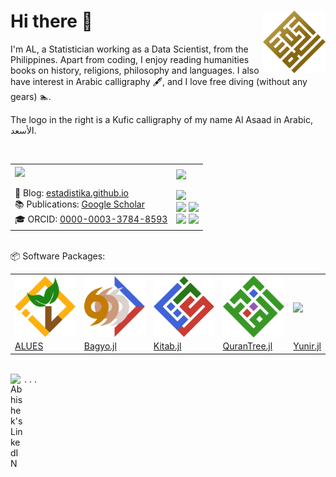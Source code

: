 # <img align="right" width="100" src="https://raw.githubusercontent.com/alstat/logo/main/logo.svg"/> Hi there 👋 
<p>I'm AL, a Statistician working as a Data Scientist, from the Philippines. Apart from coding, I enjoy reading humanities books on history, religions, philosophy and languages. I also have interest in Arabic calligraphy 🖋, and I love free diving (without any gears) 🏊. 
  
The logo in the right is a Kufic calligraphy of my name Al Asaad in Arabic, الأسعد.
</p>
<br/>
<table>
  <tbody>
    <tr>
      <td>
        <a href="https://github.com/alstat">
          <img align="center" src="https://github-readme-stats.vercel.app/api?username=alstat&count_private=true&show_icons=true&theme=gruvbox" />
        </a><br><br>
        📝 Blog: <a href="https://estadistika.github.io/">estadistika.github.io</a><br>
        📚 Publications: <a href="https://scholar.google.com/citations?user=CQq7qi0AAAAJ&hl=en&authuser=2">Google Scholar</a><br/>
        🎓 ORCID: <a href="https://orcid.org/0000-0003-3784-8593">0000-0003-3784-8593</a>
      </td>
      <td>
        <a href="https://github.com/alstat">
          <img align="center" src="https://github-readme-stats.vercel.app/api/top-langs/?username=alstat&hide=jupyter%20notebook,tex&layout=compact&theme=gruvbox" />
        </a><br><br>
        <a href="https://www.typescriptlang.org/">        
          <img src="https://img.shields.io/badge/typescript-%23007ACC.svg?style=for-the-badge&logo=typescript&logoColor=white"/></a><br>
        <a href="https://www.latex-project.org/">
          <img src="https://img.shields.io/badge/latex-%23008080.svg?style=for-the-badge&logo=latex&logoColor=white"/></a>
        <a href="https://sass-lang.com/">
          <img src="https://img.shields.io/badge/SASS-hotpink.svg?style=for-the-badge&logo=SASS&logoColor=white"/></a><br>
        <a href="https://isocpp.org/">
          <img src="https://img.shields.io/badge/c++-%2300599C.svg?style=for-the-badge&logo=c%2B%2B&logoColor=white"/></a>        
        <a href="https://www.java.com/en/">
          <img src="https://img.shields.io/badge/java-%23ED8B00.svg?style=for-the-badge&logo=java&logoColor=white"/></a><br>
      </td>
    </tr>
  </tbody>
</table>
<br/>
📦 Software Packages:<br/>
<table>
  <tr>
    <td><a href="https://github.com/alstat/ALUES">
      <img src="https://raw.githubusercontent.com/alstat/ALUES/master/logo.svg" align="center" width="100"/>
      </a>
    </td>
      <td><a href="https://github.com/alstat/Bagyo.jl">
      <img src="https://raw.githubusercontent.com/alstat/Bagyo.jl/master/docs/src/assets/logo.svg" align="center" width="100"/>
      </a>
    </td>
    </td>
      <td><a href="https://github.com/alstat/Kitab.jl">
      <img src="https://raw.githubusercontent.com/alstat/Kitab.jl/master/docs/src/assets/logo.svg" align="center" width="100"/>
      </a>
    </td>
    <td><a href="https://github.com/alstat/QuranTree.jl">
      <img src="https://github.com/alstat/QuranTree.jl/blob/e15b39addbca5fe1c68fb3b1be773cb84eb83ed1/docs/src/assets/logo.png" align="center" width="100"/></a>
    </td>
     <td><a href="https://github.com/alstat/Yunir.jl">
      <img src="https://raw.githubusercontent.com/alstat/Yunir.jl/main/docs/src/assets/logo.png" align="center" width="100"/>
       </a>
    </td>
  </tr>  

  <tr>
    <td><a href="https://github.com/alstat/ALUES">ALUES</a></td>
    <td><a href="https://github.com/alstat/Bagyo.jl">Bagyo.jl</a></td>
    <td><a href="https://github.com/alstat/Kitab.jl">Kitab.jl</a></td>
    <td><a href="https://github.com/alstat/QuranTree.jl">QuranTree.jl</a></td>
    <td><a href="https://github.com/alstat/Yunir.jl">Yunir.jl</a></td>
  </tr>  
</table>
<br>
<a href="https://www.linkedin.com/in/al-ahmadgaid-asaad-68613a44/">
  <img align="left" alt="Abhishek's LinkedIN" width="22px" src="https://raw.githubusercontent.com/peterthehan/peterthehan/master/assets/linkedin.svg" />
</a> . . .
